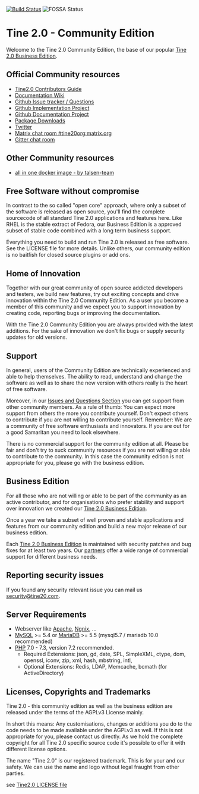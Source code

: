 [![Build Status](https://travis-ci.org/tine20/tine20.svg?branch=master)](https://travis-ci.org/tine20/tine20)
![FOSSA Status](https://app.fossa.io/api/projects/git%2Bgithub.com%2Ftine20%2FTine-2.0-Open-Source-Groupware-and-CRM.svg?type=shield)

# Tine 2.0 - Community Edition

Welcome to the Tine 2.0 Community Edition, the base of our popular [Tine 2.0 Business Edition](http://www.tine20.com).

## Official Community resources
* [Tine2.0 Contributors Guide](https://github.com/tine20/tine20/blob/master/CONTRIBUTING.md)
* [Documentation Wiki](https://github.com/tine20/tine20/wiki)
* [Github Issue tracker / Questions](https://github.com/tine20/tine20/issues)
* [Github Implementation Project](https://github.com/tine20/tine20/projects/1)
* [Github Documentation Project](https://github.com/tine20/tine20/projects/2)
* [Package Downloads](https://github.com/tine20/tine20/releases)
* [Twitter](https://twitter.com/tine20org)
* [Matrix chat room #tine20org:matrix.org](https://riot.im/app/#/room/#tine20org:matrix.org)
* [Gitter chat room](https://gitter.im/tine20/Lobby)

## Other Community resources
* [all in one docker image - by talsen-team](https://github.com/talsen-team/docker-app--tine20)

## Free Software without compromise
In contrast to the so called "open core" approach, where only a subset of the software is released as open source, 
you'll find the complete sourcecode of all standard Tine 2.0 applications and features here. Like RHEL is the stable 
extract of Fedora, our Business Edition is a approved subset of stable code combined with a long term business support.

Everything you need to build and run Tine 2.0 is released as free software. See the LICENSE file for more details. 
Unlike others, our community edition is no baitfish for closed source plugins or add ons.

## Home of Innovation
Together with our great community of open source addicted developers and testers, we build new features, try out
exciting concepts and drive innovation within the Tine 2.0 Community Edition. As a user you become a member of this 
community and we expect you to support innovation by creating code, reporting bugs or improving the documentation.

With the Tine 2.0 Community Edition you are always provided with the latest additions. For the sake of innovation we 
don't fix bugs or supply security updates for old versions.

## Support
In general, users of the Community Edition are technically experienced and able to help themselves. The ability to read,
understand and change the software as well as to share the new version with others really is the heart of free software.

Moreover, in our [Issues and Questions Section](https://github.com/tine20/tine20/issues)
you can get support from other community members. As a rule of thumb: You can expect more support from others the more
you contribute yourself. Don't expect others to contribute if you are not willing to contribute yourself. Remember: We
are a community of free software enthusiasts and innovators. If you are out for a good Samaritan you need to look
elsewhere.

There is no commercial support for the community edition at all. Please be fair and don't try to suck community
resources if you are not willing or able to contribute to the community. In this case the community edition is not 
appropriate for you, please go with the business edition.

## Business Edition
For all those who are not willing or able to be part of the community as an active contributor, and for organisations
who prefer stability and support over innovation we created our [Tine 2.0 Business Edition](http://www.tine20.com).

Once a year we take a subset of well proven and stable applications and features from our community edition and build
a new major release of our business edition.

Each [Tine 2.0 Business Edition](http://www.tine20.com) is maintained with security patches and bug fixes for at least two 
years. Our [partners](https://www.tine20.com/partner/) offer a wide range of commercial support for different business needs.

## Reporting security issues
If you found any security relevant issue you can mail us [security@tine20.com](mailto:security@tine20.com).

## Server Requirements
* Webserver like [Apache](https://httpd.apache.org/), [Ngnix](https://www.nginx.com/), …
* [MySQL](http://www.mysql.com/) >= 5.4 or [MariaDB](https://mariadb.org) >= 5.5 (mysql5.7 / mariadb 10.0 recommended)
* [PHP](http://www.php.net/) 7.0 - 7.3, version 7.2 recommended.
  + Required Extensions: json, gd, date, SPL, SimpleXML, ctype, dom, openssl, iconv, zip, xml, hash, mbstring, intl, 
  + Optional Extensions: Redis, LDAP, Memcache, bcmath (for ActiveDirectory)

## Licenses, Copyrights and Trademarks 
Tine 2.0 - this community edition as well as the business edition are released under the terms of the AGPLv3 License mainly.

In short this means: Any customisations, changes or additions you do to the code needs to be made available under the 
AGPLv3 as well. If this is not appropriate for you, please contact us directly. As we hold the complete copyright for 
all Tine 2.0 specific source code it's possible to offer it with different license options.

The name "Tine 2.0" is our registered trademark. This is for your and our safety. We can use the name and logo without
legal fraught from other parties.

see [Tine2.0 LICENSE file](https://github.com/tine20/tine20/blob/master/LICENSE.md)
